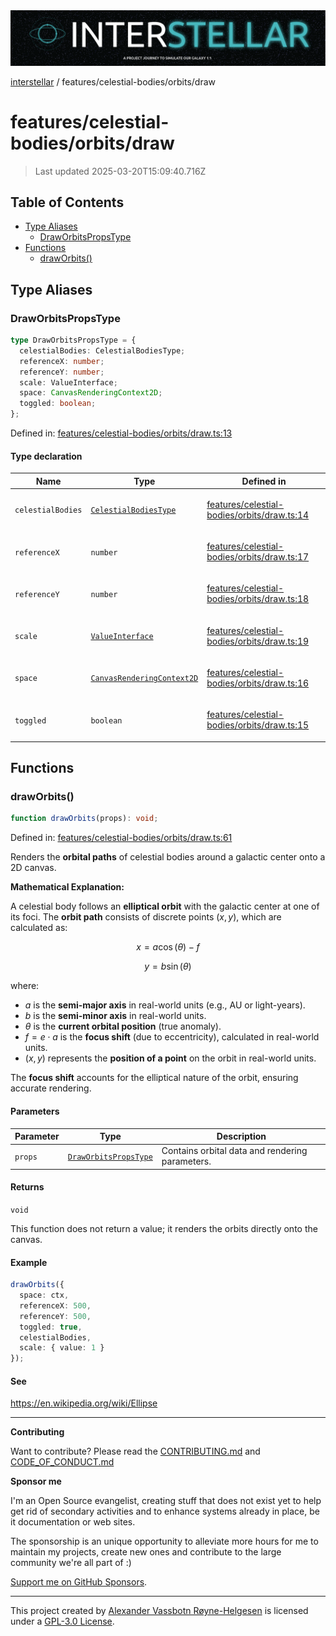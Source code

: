 <div><img alt="SPECCER logo" src="https://raw.githubusercontent.com/phun-ky/interstellar/main/public/interstellar-header.png" style="max-height:120px;"/></div>

[interstellar](../../../README.md) / features/celestial-bodies/orbits/draw

# features/celestial-bodies/orbits/draw

> Last updated 2025-03-20T15:09:40.716Z

## Table of Contents

- [Type Aliases](#type-aliases)
  - [DrawOrbitsPropsType](#draworbitspropstype)
- [Functions](#functions)
  - [drawOrbits()](#draworbits)

## Type Aliases

### DrawOrbitsPropsType

```ts
type DrawOrbitsPropsType = {
  celestialBodies: CelestialBodiesType;
  referenceX: number;
  referenceY: number;
  scale: ValueInterface;
  space: CanvasRenderingContext2D;
  toggled: boolean;
};
```

Defined in:
[features/celestial-bodies/orbits/draw.ts:13](https://github.com/phun-ky/interstellar/blob/main/src/features/celestial-bodies/orbits/draw.ts#L13)

#### Type declaration

<table>
<thead>
<tr>
<th>Name</th>
<th>Type</th>
<th>Defined in</th>
</tr>
</thead>
<tbody>
<tr>
<td>

<a id="celestialbodies"></a> `celestialBodies`

</td>
<td>

[`CelestialBodiesType`](../../../types/celestial-bodies.md#celestialbodiestype)

</td>
<td>

[features/celestial-bodies/orbits/draw.ts:14](https://github.com/phun-ky/interstellar/blob/main/src/features/celestial-bodies/orbits/draw.ts#L14)

</td>
</tr>
<tr>
<td>

<a id="referencex"></a> `referenceX`

</td>
<td>

`number`

</td>
<td>

[features/celestial-bodies/orbits/draw.ts:17](https://github.com/phun-ky/interstellar/blob/main/src/features/celestial-bodies/orbits/draw.ts#L17)

</td>
</tr>
<tr>
<td>

<a id="referencey"></a> `referenceY`

</td>
<td>

`number`

</td>
<td>

[features/celestial-bodies/orbits/draw.ts:18](https://github.com/phun-ky/interstellar/blob/main/src/features/celestial-bodies/orbits/draw.ts#L18)

</td>
</tr>
<tr>
<td>

<a id="scale"></a> `scale`

</td>
<td>

[`ValueInterface`](../../../types/distance.md#valueinterface)

</td>
<td>

[features/celestial-bodies/orbits/draw.ts:19](https://github.com/phun-ky/interstellar/blob/main/src/features/celestial-bodies/orbits/draw.ts#L19)

</td>
</tr>
<tr>
<td>

<a id="space"></a> `space`

</td>
<td>

[`CanvasRenderingContext2D`](https://developer.mozilla.org/docs/Web/API/CanvasRenderingContext2D)

</td>
<td>

[features/celestial-bodies/orbits/draw.ts:16](https://github.com/phun-ky/interstellar/blob/main/src/features/celestial-bodies/orbits/draw.ts#L16)

</td>
</tr>
<tr>
<td>

<a id="toggled"></a> `toggled`

</td>
<td>

`boolean`

</td>
<td>

[features/celestial-bodies/orbits/draw.ts:15](https://github.com/phun-ky/interstellar/blob/main/src/features/celestial-bodies/orbits/draw.ts#L15)

</td>
</tr>
</tbody>
</table>

## Functions

### drawOrbits()

```ts
function drawOrbits(props): void;
```

Defined in:
[features/celestial-bodies/orbits/draw.ts:61](https://github.com/phun-ky/interstellar/blob/main/src/features/celestial-bodies/orbits/draw.ts#L61)

Renders the **orbital paths** of celestial bodies around a galactic center onto
a 2D canvas.

**Mathematical Explanation:**

A celestial body follows an **elliptical orbit** with the galactic center at one
of its foci. The **orbit path** consists of discrete points $(x, y)$, which are
calculated as:

$$
x = a \cos(\theta) - f
$$

$$
y = b \sin(\theta)
$$

where:

- $a$ is the **semi-major axis** in real-world units (e.g., AU or light-years).
- $b$ is the **semi-minor axis** in real-world units.
- $\theta$ is the **current orbital position** (true anomaly).
- $f = e \cdot a$ is the **focus shift** (due to eccentricity), calculated in
  real-world units.
- $(x, y)$ represents the **position of a point** on the orbit in real-world
  units.

The **focus shift** accounts for the elliptical nature of the orbit, ensuring
accurate rendering.

#### Parameters

| Parameter | Type                                                 | Description                                     |
| --------- | ---------------------------------------------------- | ----------------------------------------------- |
| `props`   | [`DrawOrbitsPropsType`](draw.md#draworbitspropstype) | Contains orbital data and rendering parameters. |

#### Returns

`void`

This function does not return a value; it renders the orbits directly onto the
canvas.

#### Example

```ts
drawOrbits({
  space: ctx,
  referenceX: 500,
  referenceY: 500,
  toggled: true,
  celestialBodies,
  scale: { value: 1 }
});
```

#### See

<https://en.wikipedia.org/wiki/Ellipse>

---

**Contributing**

Want to contribute? Please read the
[CONTRIBUTING.md](https://github.com/phun-ky/interstellar/blob/main/CONTRIBUTING.md)
and
[CODE_OF_CONDUCT.md](https://github.com/phun-ky/interstellar/blob/main/CODE_OF_CONDUCT.md)

**Sponsor me**

I'm an Open Source evangelist, creating stuff that does not exist yet to help
get rid of secondary activities and to enhance systems already in place, be it
documentation or web sites.

The sponsorship is an unique opportunity to alleviate more hours for me to
maintain my projects, create new ones and contribute to the large community
we're all part of :)

[Support me on GitHub Sponsors](https://github.com/sponsors/phun-ky).

---

This project created by [Alexander Vassbotn Røyne-Helgesen](http://phun-ky.net)
is licensed under a
[GPL-3.0 License](https://choosealicense.com/licenses/gpl-3.0/).
